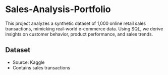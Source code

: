 # Sales-Analysis-Portfolio
This project analyzes a synthetic dataset of 1,000 online retail sales transactions, mimicking real-world e-commerce data. Using SQL, we derive insights on customer behavior, product performance, and sales trends.
 

## Dataset  
- Source: Kaggle  
- Contains sales transactions
